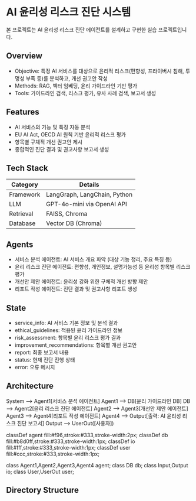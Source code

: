 # AI 윤리성 리스크 진단 시스템

본 프로젝트는 AI 윤리성 리스크 진단 에이전트를 설계하고 구현한 실습 프로젝트입니다.

## Overview

- Objective: 특정 AI 서비스를 대상으로 윤리적 리스크(편향성, 프라이버시 침해, 투명성 부족 등)를 분석하고, 개선 권고안 작성
- Methods: RAG, 벡터 임베딩, 윤리 가이드라인 기반 평가
- Tools: 가이드라인 검색, 리스크 평가, 유사 사례 검색, 보고서 생성

## Features

- AI 서비스의 기능 및 특징 자동 분석
- EU AI Act, OECD AI 원칙 기반 윤리적 리스크 평가
- 항목별 구체적 개선 권고안 제시
- 종합적인 진단 결과 및 권고사항 보고서 생성

## Tech Stack 

| Category   | Details                      |
|------------|------------------------------|
| Framework  | LangGraph, LangChain, Python |
| LLM        | GPT-4o-mini via OpenAI API   |
| Retrieval  | FAISS, Chroma                |
| Database   | Vector DB (Chroma)           |

## Agents
 
- 서비스 분석 에이전트: AI 서비스 개요 파악 (대상 기능 정리, 주요 특징 등)
- 윤리 리스크 진단 에이전트: 편향성, 개인정보, 설명가능성 등 윤리성 항목별 리스크 평가
- 개선안 제안 에이전트: 윤리성 강화 위한 구체적 개선 방향 제안
- 리포트 작성 에이전트: 진단 결과 및 권고사항 리포트 생성

## State 
- service_info: AI 서비스 기본 정보 및 분석 결과
- ethical_guidelines: 적용된 윤리 가이드라인 정보
- risk_assessment: 항목별 윤리 리스크 평가 결과
- improvement_recommendations: 항목별 개선 권고안
- report: 최종 보고서 내용
- status: 현재 진단 진행 상태
- error: 오류 메시지

## Architecture

System --> Agent1[서비스 분석 에이전트]
Agent1 --> DB[윤리 가이드라인 DB]
DB --> Agent2[윤리 리스크 진단 에이전트]
Agent2 --> Agent3[개선안 제안 에이전트]
Agent3 --> Agent4[리포트 작성 에이전트]
Agent4 --> Output[출력: AI 윤리성 리스크 진단 보고서]
Output --> UserOut([사용자])

classDef agent fill:#f96,stroke:#333,stroke-width:2px;
classDef db fill:#b8d0ff,stroke:#333,stroke-width:1px;
classDef io fill:#fff,stroke:#333,stroke-width:1px;
classDef user fill:#ccc,stroke:#333,stroke-width:1px;

class Agent1,Agent2,Agent3,Agent4 agent;
class DB db;
class Input,Output io;
class User,UserOut user;

## Directory Structure
